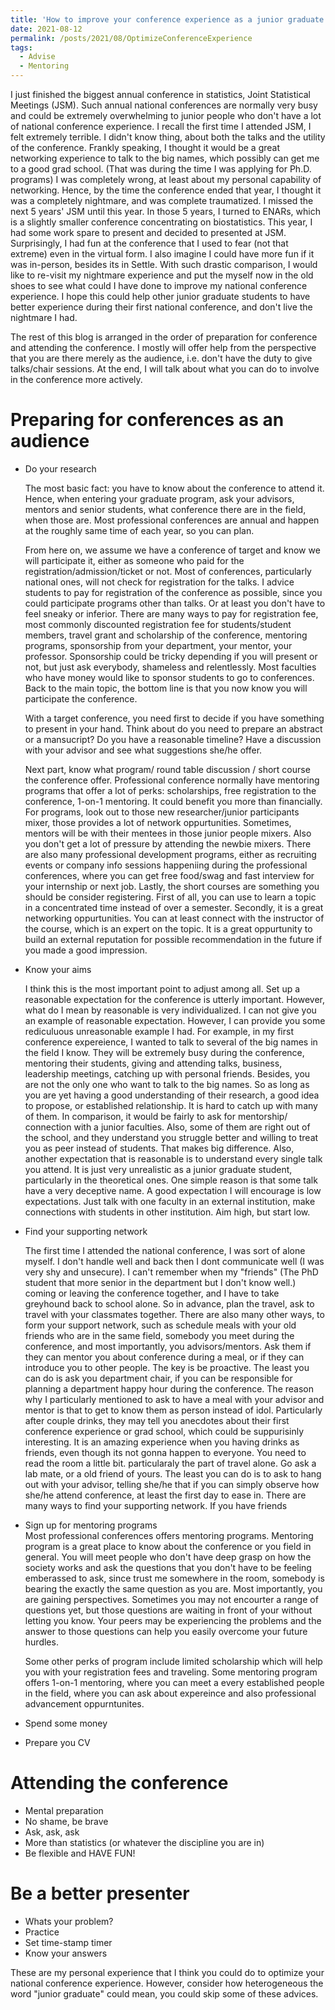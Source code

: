 ```yaml
---
title: 'How to improve your conference experience as a junior graduate student'
date: 2021-08-12
permalink: /posts/2021/08/OptimizeConferenceExperience
tags:
  - Advise
  - Mentoring
---
```


I just finished the biggest annual conference in statistics, Joint Statistical Meetings (JSM). Such annual national conferences are normally very busy and could be extremely overwhelming to junior people who don't have a lot of national conference experience. I recall the first time I attended JSM, I felt extremely terrible. I didn't know thing, about both the talks and the utility of the conference. Frankly speaking, I thought it would be a great networking experience to talk to the big names, which possibly can get me to a good grad school. (That was during the time I was applying for Ph.D. programs) I was completely wrong, at least about my personal capability of networking. Hence, by the time the conference ended that year, I thought it was a completely nightmare, and was complete traumatized. I missed the next 5 years' JSM until this year. In those 5 years, I turned to ENARs, which is a slightly smaller conference concentrating on biostatistics. This year, I had some work spare to present and decided to presented at JSM. Surprisingly, I had fun at the conference that I used to fear (not that extreme) even in the virtual form. I also imagine I could have more fun if it was in-person, besides its in Settle. With such drastic comparison, I would like to re-visit my nightmare experience and put the myself now in the old shoes to see what could I have done to improve my national conference experience. I hope this could help other junior graduate students to have better experience during their first national conference, and don't live the nightmare I had.

The rest of this blog is arranged in the order of preparation for conference and attending the conference. I mostly will offer help from the perspective that you are there merely as the audience, i.e. don't have the duty to give talks/chair sessions. At the end, I will talk about what you can do to involve in the conference more actively.

# Preparing for conferences as an audience

-   Do your research

    The most basic fact: you have to know about the conference to attend it. Hence, when entering your graduate program, ask your advisors, mentors and senior students, what conference there are in the field, when those are. Most professional conferences are annual and happen at the roughly same time of each year, so you can plan.

    From here on, we assume we have a conference of target and know we will participate it, either as someone who paid for the registration/admission/ticket or not. Most of conferences, particularly national ones, will not check for registration for the talks. I advice students to pay for registration of the conference as possible, since you could participate programs other than talks. Or at least you don't have to feel sneaky or inferior. There are many ways to pay for registration fee, most commonly discounted registration fee for students/student members, travel grant and scholarship of the conference, mentoring programs, sponsorship from your department, your mentor, your professor. Sponsorship could be tricky depending if you will present or not, but just ask everybody, shameless and relentlessly. Most faculties who have money would like to sponsor students to go to conferences. Back to the main topic, the bottom line is that you now know you will participate the conference.

    With a target conference, you need first to decide if you have something to present in your hand. Think about do you need to prepare an abstract or a mansucript? Do you have a reasonable timeline? Have a discussion with your advisor and see what suggestions she/he offer.

    Next part, know what program/ round table discussion / short course the conference offer. Professional conference normally have mentoring programs that offer a lot of perks: scholarships, free registration to the conference, 1-on-1 mentoring. It could benefit you more than financially. For programs, look out to those new researcher/junior participants mixer, those provides a lot of network oppurtunities. Sometimes, mentors will be with their mentees in those junior people mixers. Also you don't get a lot of pressure by attending the newbie mixers. There are also many professional development programs, either as recruiting events or company info sessions happeniing during the professional conferences, where you can get free food/swag and fast interview for your internship or next job. Lastly, the short courses are something you should be consider registering. First of all, you can use to learn a topic in a concentrated time instead of over a semester. Secondly, it is a great networking oppurtunities. You can at least connect with the instructor of the course, which is an expert on the topic. It is a great oppurtunity to build an external reputation for possible recommendation in the future if you made a good impression.

-   Know your aims

    I think this is the most important point to adjust among all. Set up a reasonable expectation for the conference is utterly important. However, what do I mean by reasonable is very individualized. I can not give you an example of reasonable expectation. However, I can provide you some rediculuous unreasonable example I had. For example, in my first conference expereience, I wanted to talk to several of the big names in the field I know. They will be extremely busy during the conference, mentoring their students, giving and attending talks, business, leadership meetings, catching up with personal friends. Besides, you are not the only one who want to talk to the big names. So as long as you are yet having a good understanding of their research, a good idea to propose, or established relationship. It is hard to catch up with many of them. In comparison, it would be fairly to ask for mentorship/ connection with a junior faculties. Also, some of them are right out of the school, and they understand you struggle better and willing to treat you as peer instead of students. That makes big difference. Also, another expectation that is reasonable is to understand every single talk you attend. It is just very unrealistic as a junior graduate student, particularly in the theoretical ones. One simple reason is that some talk have a very deceptive name. A good expectation I will encourage is low expectations. Just talk with one faculty in an external institution, make connections with students in other institution. Aim high, but start low.

-   Find your supporting network

    The first time I attended the national conference, I was sort of alone myself. I don't handle well and back then I dont communicate well (I was very shy and unsecure). I can't remember when my "friends" (The PhD student that more senior in the department but I don't know well.) coming or leaving the conference together, and I have to take greyhound back to school alone. So in advance, plan the travel, ask to travel with your classmates together. There are also many other ways, to form your support network, such as schedule meals with your old friends who are in the same field, somebody you meet during the conference, and most importantly, you advisors/mentors. Ask them if they can mentor you about conference during a meal, or if they can introduce you to other people. The key is be proactive. The least you can do is ask you department chair, if you can be responsible for planning a department happy hour during the conference. The reason why I particularly mentioned to ask to have a meal with your advisor and mentor is that to get to know them as person instead of idol. Particularly after couple drinks, they may tell you anecdotes about their first conference experience or grad school, which could be suppurisinly interesting. It is an amazing experience when you having drinks as friends, even though its not gonna happen to everyone. You need to read the room a little bit. particularaly the part of travel alone. Go ask a lab mate, or a old friend of yours. The least you can do is to ask to hang out with your advisor, telling she/he that if you can simply observe how she/he attend conference, at least the first day to ease in. There are many ways to find your supporting network. If you have friends

-   Sign up for mentoring programs\
    Most professional conferences offers mentoring programs. Mentoring program is a great place to know about the conference or you field in general. You will meet people who don't have deep grasp on how the society works and ask the questions that you don't have to be feeling emberassed to ask, since trust me somewhere in the room, somebody is bearing the exactly the same question as you are. Most importantly, you are gaining perspectives. Sometimes you may not encourter a range of questions yet, but those questions are waiting in front of your without letting you know. Your peers may be experiencing the problems and the answer to those questions can help you easily overcome your future hurdles.

    Some other perks of program include limited scholarship which will help you with your registration fees and traveling. Some mentoring program offers 1-on-1 mentoring, where you can meet a every established people in the field, where you can ask about expereince and also professional advancement oppurntunites.

-   Spend some money

-   Prepare you CV

# Attending the conference

-   Mental preparation
-   No shame, be brave
-   Ask, ask, ask
-   More than statistics (or whatever the discipline you are in)
-   Be flexible and HAVE FUN!

# Be a better presenter

-   Whats your problem?
-   Practice
-   Set time-stamp timer
-   Know your answers

These are my personal experience that I think you could do to optimize your national conference experience. However, consider how heterogeneous the word "junior graduate" could mean, you could skip some of these advices.
